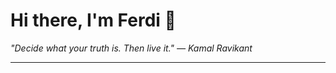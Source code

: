 <h1>Hi there, I'm Ferdi 👋</h1>

<p><em>
  "Decide what your truth is. Then live it." — Kamal Ravikant
</em></p>

---
